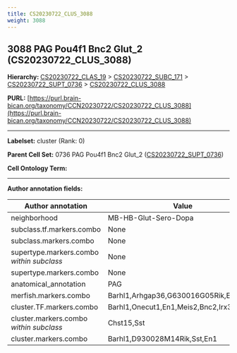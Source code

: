 ```yaml
---
title: CS20230722_CLUS_3088
weight: 3088
---
```

## 3088 PAG Pou4f1 Bnc2 Glut_2 (CS20230722_CLUS_3088)
<b>Hierarchy: </b>
[CS20230722_CLAS_19](../CS20230722_CLAS_19) >
[CS20230722_SUBC_171](../CS20230722_SUBC_171) >
[CS20230722_SUPT_0736](../CS20230722_SUPT_0736) >
[CS20230722_CLUS_3088](../CS20230722_CLUS_3088)

**PURL:** [https://purl.brain-bican.org/taxonomy/CCN20230722/CS20230722_CLUS_3088](https://purl.brain-bican.org/taxonomy/CCN20230722/CS20230722_CLUS_3088)

---


**Labelset:** cluster (Rank: 0)

**Parent Cell Set:** 0736 PAG Pou4f1 Bnc2 Glut_2 ([CS20230722_SUPT_0736](../CS20230722_SUPT_0736))



**Cell Ontology Term:** 

[MARKER GENES.]: #


---

[TRANSFERRED ANNOTATIONS.]: #


[AUTHOR ANNOTATION FIELDS.]: #


**Author annotation fields:**

| Author annotation | Value |
|-------------------|-------|
|neighborhood|MB-HB-Glut-Sero-Dopa|
|subclass.tf.markers.combo|None|
|subclass.markers.combo|None|
|supertype.markers.combo _within subclass_|None|
|supertype.markers.combo|None|
|anatomical_annotation|PAG|
|merfish.markers.combo|Barhl1,Arhgap36,G630016G05Rik,En1,Penk|
|cluster.TF.markers.combo|Barhl1,Onecut1,En1,Meis2,Bnc2,Irx3|
|cluster.markers.combo _within subclass_|Chst15,Sst|
|cluster.markers.combo|Barhl1,D930028M14Rik,Sst,En1|
